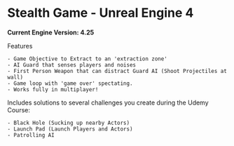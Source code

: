 # Stealth Game - Unreal Engine 4 
**Current Engine Version: 4.25**

Features

	- Game Objective to Extract to an 'extraction zone'
	- AI Guard that senses players and noises
	- First Person Weapon that can distract Guard AI (Shoot Projectiles at wall)
	- Game loop with 'game over' spectating.
	- Works fully in multiplayer!

Includes solutions to several challenges you create during the Udemy Course:

	- Black Hole (Sucking up nearby Actors)
	- Launch Pad (Launch Players and Actors)
	- Patrolling AI

